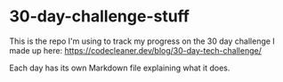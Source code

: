 # 30-day-challenge-stuff

This is the repo I'm using to track my progress on the 30 day challenge I made up here: <https://codecleaner.dev/blog/30-day-tech-challenge/>

Each day has its own Markdown file explaining what it does.
